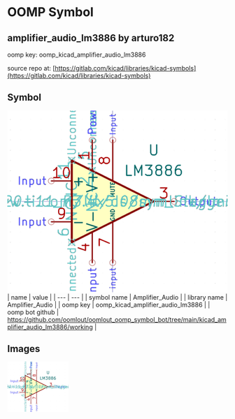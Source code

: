 # OOMP Symbol  
## amplifier_audio_lm3886  by arturo182  
  
oomp key: oomp_kicad_amplifier_audio_lm3886  
  
source repo at: [https://gitlab.com/kicad/libraries/kicad-symbols](https://gitlab.com/kicad/libraries/kicad-symbols)  
## Symbol  
  
[![working.png](working_600.png)](working.png)  
| name | value | 
| --- | --- | 
| symbol name | Amplifier_Audio | 
| library name | Amplifier_Audio | 
| oomp key | oomp_kicad_amplifier_audio_lm3886 | 
| oomp bot github | https://github.com/oomlout/oomlout_oomp_symbol_bot/tree/main/kicad_amplifier_audio_lm3886/working | 
## Images  
  
[![working.png](working_140.png)](working.png)  
